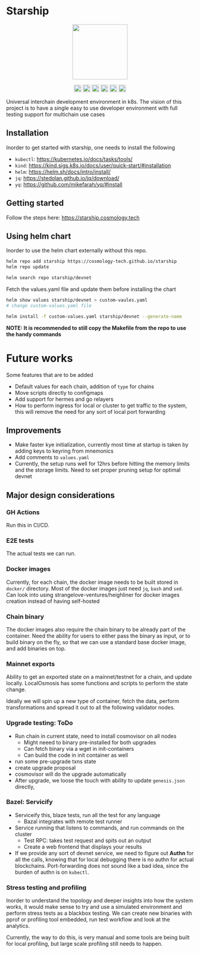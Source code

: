 # Starship

<p align="center" width="100%">
    <img height="148" src="https://user-images.githubusercontent.com/10805402/242348990-c141d6cd-e1c9-413f-af68-283de029c3a4.png" />
</p>

<p align="center" width="100%">
   <a href="https://github.com/cosmology-tech/starship/releases/latest"><img height="20" src="https://github.com/cosmology-tech/starship/actions/workflows/release.yaml/badge.svg"></a>
   <a href="https://github.com/cosmology-tech/starship/blob/main/LICENSE"><img height="20" src="https://img.shields.io/badge/license-MIT-blue.svg"></a>
   <a href="https://github.com/cosmology-tech/starship/actions/workflows/e2e-tests.yaml"><img height="20" src="https://github.com/cosmology-tech/starship/actions/workflows/e2e-tests.yaml/badge.svg"></a>
   <a href="https://github.com/cosmology-tech/starship/actions/workflows/build.yaml"><img height="20" src="https://github.com/cosmology-tech/starship/actions/workflows/build.yaml/badge.svg"></a>
   <a href="https://github.com/cosmology-tech/starship/actions/workflows/docs.yaml"><img height="20" src="https://github.com/cosmology-tech/starship/actions/workflows/docs.yaml/badge.svg"></a>
   <a href="https://github.com/cosmology-tech/starship/actions/workflows/starship-docker.yaml"><img height="20" src="https://github.com/cosmology-tech/starship/actions/workflows/starship-docker.yaml/badge.svg"></a>
</p>

Universal interchain development environment in k8s. The vision of this project
is to have a single easy to use developer environment with full testing support
for multichain use cases

## Installation
Inorder to get started with starship, one needs to install the following
* `kubectl`: https://kubernetes.io/docs/tasks/tools/
* `kind`: https://kind.sigs.k8s.io/docs/user/quick-start/#installation
* `helm`: https://helm.sh/docs/intro/install/
* `jq`: https://stedolan.github.io/jq/download/
* `yq`: https://github.com/mikefarah/yq/#install

## Getting started
Follow the steps here: https://starship.cosmology.tech

## Using helm chart
Inorder to use the helm chart externally without this repo.
```bash
helm repo add starship https://cosmology-tech.github.io/starship
helm repo update

helm search repo starship/devnet
```
Fetch the values.yaml file and update them before installing the chart
```bash
helm show values starship/devnet > custom-vaules.yaml
# change custom-values.yaml file

helm install -f custom-values.yaml starship/devnet --generate-name
```

**NOTE: It is recommended to still copy the Makefile from the repo to use the handy commands**

# Future works
Some features that are to be added
* Default values for each chain, addition of `type` for chains
* Move scripts directly to configmaps
* Add support for hermes and go relayers
* How to perform ingress for local or cluster to get traffic to the system, this will
  remove the need for any sort of local port forwarding

## Improvements
* Make faster kye initialization, currently most time at startup is taken by adding
  keys to keyring from mnemonics
* Add comments to `values.yaml`
* Currently, the setup runs well for 12hrs before hitting the memory limits and the
  storage limits. Need to set proper pruning setup for optimal devnet

## Major design considerations
### GH Actions
Run this in CI/CD.

### E2E tests
The actual tests we can run.

### Docker images
Currently, for each chain, the docker image needs to be built stored in `docker/`
directory. Most of the docker images just need `jq`, `bash` and `sed`.
Can look into using strangelove-ventures/heighliner for docker images creation
instead of having self-hosted

### Chain binary
The docker images also require the chain binary to be already part of the container.
Need the ability for users to either pass the binary as input, or to build binary on
the fly, so that we can use a standard base docker image, and add binaries on top.

### Mainnet exports
Ability to get an exported state on a mainnet/testnet for a chain, and update locally.
LocalOsmosis has some functions and scripts to perform the state change.

Ideally we will spin up a new type of container, fetch the data, perform transformations 
and spread it out to all the following validator nodes.

### Upgrade testing: ToDo
* Run chain in current state, need to install cosmovisor on all nodes
  * Might neeed to binary pre-installed for both upgrades
  * Can fetch binary via a wget in init-containers
  * Can build the code in init container as well
* run some pre-upgrade txns state
* create upgrade proposal
* cosmovisor will do the upgrade automatically
* After upgrade, we loose the touch with ability to update `genesis.json`
  directly, 

### Bazel: Servicify
* Serviceify this, blaze tests, run all the test for any language
  * Bazal integrates with remote test runner
* Service running that listens to commands, and run commands on the cluster
  * Test RPC: takes test request and spits out an output
  * Create a web frontend that displays your results
* If we provide any sort of devnet service, we need to figure out **Authn** for all the
  calls, knowing that for local debugging there is no authn for actual blockchains.
  Port-forwarding does not sound like a bad idea, since the burden of authn is on
  `kubectl`.

### Stress testing and profiling
Inorder to understand the topology and deeper insights into how the system works, it
would make sense to try and use a simulated environment and perform stress tests as
a blackbox testing.
We can create new binaries with pprof or profiling tool embedded, run test workflow
and look at the analytics.

Currently, the way to do this, is very manual and some tools are being built for local
profiling, but large scale profiling still needs to happen.
